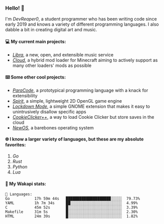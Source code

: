 ### Hello! 👋

I'm _DevReaper0_, a student programmer who has been writing code since early 2019 and knows a variety of different programming languages. I also dabble a bit in creating digital art and music.

#### 💻 My current main projects:

-   _[Libra](https://github.com/LibraMusic)_, a new, open, and extensible music service
-   _[Cloud](https://github.com/CloudLoaderMC/CloudLoader)_, a hybrid mod loader for Minecraft aiming to actively support as many other loaders' mods as possible

#### ⌨️ Some other cool projects:

-   _[ParaCode](https://github.com/ParaCodeLang/ParaCode)_, a prototypical programming language with a knack for extensibility
-   _[Spirit](https://gitlab.com/DevReaper0/SpiritEngine)_, a simple, lightweight 2D OpenGL game engine
-   _[Lockdown Mode](https://github.com/DevReaper0/GNOME-LockdownMode)_, a simple GNOME extension that makes it easy to unintrusively disallow specific apps
-   _[CookieClicker++](https://github.com/DevReaper0/CookieClickerPlusPlus)_, a way to load Cookie Clicker but store saves in the cloud
-   _[NewOS](https://github.com/DevReaper0/NewOS)_, a barebones operating system

#### 🌐 I know a larger variety of languages, but these are my absolute favorites:

1. _Go_
2. _Rust_
3. _Python_
4. _Lua_

#### 📡 My Wakapi stats:

```text
💾 Languages:
Go           17h 59m 44s   ████████████████████░░░░░  79.73%
YAML         1h 7m 34s     ██░░░░░░░░░░░░░░░░░░░░░░░  4.99%
C            45m 52s       █░░░░░░░░░░░░░░░░░░░░░░░░  3.39%
Makefile     31m 5s        █░░░░░░░░░░░░░░░░░░░░░░░░  2.30%
HTML         24m 39s       █░░░░░░░░░░░░░░░░░░░░░░░░  1.82%
```
